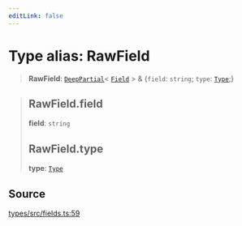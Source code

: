 ```yaml
---
editLink: false
---
```


# Type alias: RawField

> **RawField**: [`DeepPartial`](type-alias.DeepPartial.md)\< [`Field`](../interfaces/interface.Field.md) \> & \{`field`:
> `string`; `type`: [`Type`](type-alias.Type.md);}

> ## RawField.field
>
> **field**: `string`
>
> ## RawField.type
>
> **type**: [`Type`](type-alias.Type.md)

## Source

[types/src/fields.ts:59](https://github.com/directus/directus/blob/7789a6c53/packages/types/src/fields.ts#L59)
